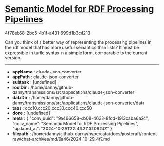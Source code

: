 # [Semantic Model for RDF Processing Pipelines](https://claude.ai/chat/9a466658-cb08-4638-8fcd-1913caba6a24)

4f78eb68-2bc5-4b1f-a431-699d1b3cd213

Can you think of a better way of representing the processing pipelines in the rdf model that has more useful semantics than lists? It must be expressible in turtle syntax in a simple form, comparable to the current version.

---

* **appName** : claude-json-converter
* **appPath** : claude-json-converter
* **subtask** : [undefined]
* **rootDir** : /home/danny/github-danny/transmissions/src/applications/claude-json-converter
* **dataDir** : /home/danny/github-danny/transmissions/src/applications/claude-json-converter/data
* **tags** : ccc10.ccc20.ccc30.ccc40.ccc50
* **done** : [undefined]
* **meta** : {
  "conv_uuid": "9a466658-cb08-4638-8fcd-1913caba6a24",
  "conv_name": "Semantic Model for RDF Processing Pipelines",
  "updated_at": "2024-10-29T22:43:27.520824Z"
}
* **filepath** : /home/danny/github-danny/hyperdata/docs/postcraft/content-raw/chat-archives/md/9a46/2024-10-29_4f7.md